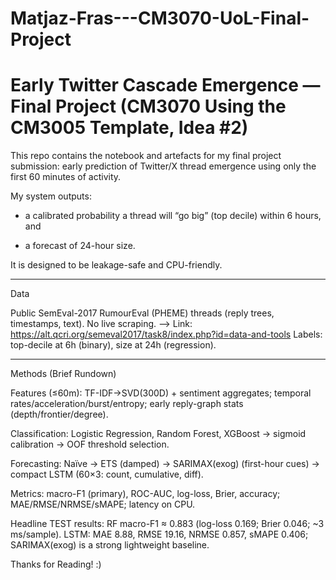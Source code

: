 # Matjaz-Fras---CM3070-UoL-Final-Project
# Early Twitter Cascade Emergence — Final Project (CM3070 Using the CM3005 Template, Idea #2)

This repo contains the notebook and artefacts for my final project submission: early prediction of Twitter/X thread emergence using only the first 60 minutes of activity. 

My system outputs:

* a calibrated probability a thread will “go big” (top decile) within 6 hours, and

* a forecast of 24-hour size.

It is designed to be leakage-safe and CPU-friendly.

----------

Data

Public SemEval-2017 RumourEval (PHEME) threads (reply trees, timestamps, text). No live scraping. --> Link: https://alt.qcri.org/semeval2017/task8/index.php?id=data-and-tools
Labels: top-decile at 6h (binary), size at 24h (regression).


----------

Methods (Brief Rundown)

Features (≤60m): TF-IDF→SVD(300D) + sentiment aggregates; temporal rates/acceleration/burst/entropy; early reply-graph stats (depth/frontier/degree).

Classification: Logistic Regression, Random Forest, XGBoost → sigmoid calibration → OOF threshold selection.

Forecasting: Naïve → ETS (damped) → SARIMAX(exog) (first-hour cues) → compact LSTM (60×3: count, cumulative, diff).

Metrics: macro-F1 (primary), ROC-AUC, log-loss, Brier, accuracy; MAE/RMSE/NRMSE/sMAPE; latency on CPU.

Headline TEST results: RF macro-F1 ≈ 0.883 (log-loss 0.169; Brier 0.046; ~3 ms/sample).
LSTM: MAE 8.88, RMSE 19.16, NRMSE 0.857, sMAPE 0.406; SARIMAX(exog) is a strong lightweight baseline.


Thanks for Reading! :)
